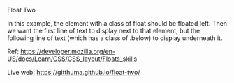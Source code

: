 Float Two

In this example, the element with a class of float should be floated left. Then we want the first line of text to display next to that element, but the following line of text (which has a class of .below) to display underneath it.

Ref: https://developer.mozilla.org/en-US/docs/Learn/CSS/CSS_layout/Floats_skills

Live web: https://gitthuma.github.io/float-two/
